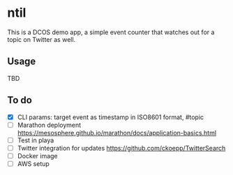 # ntil

This is a DCOS demo app, a simple event counter that watches out for a topic on Twitter as well.


## Usage
TBD

## To do

- [x]  CLI params: target event as timestamp in ISO8601 format, #topic
- [ ]  Marathon deployment https://mesosphere.github.io/marathon/docs/application-basics.html
- [ ]  Test in playa
- [ ]  Twitter integration for updates https://github.com/ckoepp/TwitterSearch 
- [ ]  Docker image
- [ ]  AWS setup
